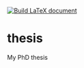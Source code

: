 [![Build LaTeX document](https://github.com/schneiderfelipe/thesis/actions/workflows/deploy.yml/badge.svg)](https://github.com/schneiderfelipe/thesis/actions/workflows/deploy.yml)

# thesis

My PhD thesis
